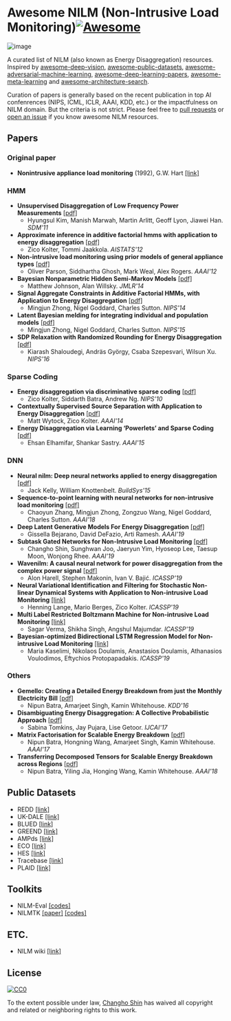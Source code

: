 # Awesome NILM (Non-Intrusive Load Monitoring)[![Awesome](https://awesome.re/badge.svg)](https://awesome.re)

![image](https://user-images.githubusercontent.com/28736511/51742581-80aa0c80-20dd-11e9-8ed9-b591a79442a3.png)

A curated list of NILM (also known as Energy Disaggregation) resources. Inspired by [awesome-deep-vision](https://github.com/kjw0612/awesome-deep-vision), [awesome-public-datasets](https://github.com/awesomedata/awesome-public-datasets), [awesome-adversarial-machine-learning](https://github.com/yenchenlin/awesome-adversarial-machine-learning), [awesome-deep-learning-papers](https://github.com/terryum/awesome-deep-learning-papers), [awesome-meta-learning](https://github.com/dragen1860/awesome-meta-learning/) and [awesome-architecture-search](https://github.com/markdtw/awesome-architecture-search).

Curation of papers is generally based on the recent publication in top AI confenrences (NIPS, ICML, ICLR, AAAI, KDD, etc.) or the impactfulness on NILM domain. But the criteria is not strict. Please feel free to [pull requests](https://github.com/ch-shin/awesome-nilm/pulls) or [open an issue](https://github.com/ch-shin/awesome-nilm/issues) if you know awesome NILM resources.


## Papers
### Original paper
- **Nonintrusive appliance load monitoring** (1992), G.W. Hart [[link]](https://ieeexplore.ieee.org/document/192069)

### HMM
- **Unsupervised Disaggregation of Low Frequency Power Measurements** [[pdf]](http://hanj.cs.illinois.edu/pdf/sdm11_hkim.pdf)
  - Hyungsul Kim, Manish Marwah, Martin Arlitt, Geoff Lyon, Jiawei Han. *SDM'11*
- **Approximate inference in additive factorial hmms with application to energy disaggregation** [[pdf]](http://proceedings.mlr.press/v22/zico12/zico12.pdf)
  - Zico Kolter, Tommi Jaakkola. *AISTATS'12*
- **Non-intrusive load monitoring using prior models of general appliance types** [[pdf]](https://www.aaai.org/ocs/index.php/AAAI/AAAI12/paper/view/4809/5163)
  - Oliver Parson, Siddhartha Ghosh, Mark Weal, Alex Rogers. *AAAI'12*
- **Bayesian Nonparametric Hidden Semi-Markov Models** [[pdf]](http://www.jmlr.org/papers/volume14/johnson13a/johnson13a.pdf)
  - Matthew Johnson, Alan Willsky. *JMLR'14*
- **Signal Aggregate Constraints in Additive Factorial HMMs, with Application to Energy Disaggregation** [[pdf]](http://papers.nips.cc/paper/5526-signal-aggregate-constraints-in-additive-factorial-hmms-with-application-to-energy-disaggregation.pdf)
  - Mingjun Zhong, Nigel Goddard, Charles Sutton. *NIPS'14*
- **Latent Bayesian melding for integrating individual and population models** [[pdf]](http://papers.nips.cc/paper/5756-latent-bayesian-melding-for-integrating-individual-and-population-models.pdf)
  - Mingjun Zhong, Nigel Goddard, Charles Sutton. *NIPS'15*
- **SDP Relaxation with Randomized Rounding for Energy Disaggregation** [[pdf]](https://papers.nips.cc/paper/6555-sdp-relaxation-with-randomized-rounding-for-energy-disaggregation.pdf)
  - Kiarash Shaloudegi, Andräs György, Csaba Szepesvari, Wilsun Xu. *NIPS'16*


### Sparse Coding
- **Energy disaggregation via discriminative sparse coding** [[pdf]](http://papers.nips.cc/paper/4054-energy-disaggregation-via-discriminative-sparse-coding.pdf)
  - Zico Kolter, Siddarth Batra, Andrew Ng. *NIPS'10*
- **Contextually Supervised Source Separation with Application to Energy Disaggregation** [[pdf]](http://www.aaai.org/ocs/index.php/AAAI/AAAI14/paper/download/8629/8460)
  - Matt Wytock, Zico Kolter. *AAAI'14*
- **Energy Disaggregation via Learning ‘Powerlets’ and Sparse Coding** [[pdf]](http://www.aaai.org/ocs/index.php/AAAI/AAAI15/paper/download/9791/9306)
  - Ehsan Elhamifar, Shankar Sastry. *AAAI'15*

### DNN
- **Neural nilm: Deep neural networks applied to energy disaggregation** [[pdf]](http://jack-kelly.com/files/writing/neural_nilm.pdf)
  - Jack Kelly, William Knottenbelt. *BuildSys'15* 
- **Sequence-to-point learning with neural networks for non-intrusive load monitoring** [[pdf]](https://www.aaai.org/ocs/index.php/AAAI/AAAI18/paper/view/16623/15980)
  - Chaoyun Zhang, Mingjun Zhong, Zongzuo Wang, Nigel Goddard, Charles Sutton. *AAAI'18*
- **Deep Latent Generative Models For Energy Disaggregation** [[pdf]](https://www.aaai.org/Papers/AAAI/2019/AAAI-BejaranoG.1181.pdf)
  - Gissella Bejarano, David DeFazio, Arti Ramesh. *AAAI'19*
- **Subtask Gated Networks for Non-Intrusive Load Monitoring** [[pdf]](https://arxiv.org/pdf/1811.06692.pdf)
  - Changho Shin, Sunghwan Joo, Jaeryun Yim, Hyoseop Lee, Taesup Moon, Wonjong Rhee. *AAAI'19*
- **Wavenilm: A causal neural network for power disaggregation from the complex power signal** [[pdf]](https://arxiv.org/pdf/1902.08736.pdf)
  - Alon Harell, Stephen Makonin, Ivan V. Bajić. *ICASSP'19*
- **Neural Variational Identification and Filtering for Stochastic Non-linear Dynamical Systems with Application to Non-intrusive Load Monitoring** [[link]](https://ieeexplore.ieee.org/document/8683552)
  - Henning Lange, Mario Berges, Zico Kolter. *ICASSP'19*
- **Multi Label Restricted Boltzmann Machine for Non-intrusive Load Monitoring** [[link]](https://ieeexplore.ieee.org/document/8682860)
  - Sagar Verma, Shikha Singh, Angshul Majumdar. *ICASSP'19*
- **Bayesian-optimized Bidirectional LSTM Regression Model for Non-intrusive Load Monitoring** [[link]](https://ieeexplore.ieee.org/document/8683110)
  - Maria Kaselimi, Nikolaos Doulamis, Anastasios Doulamis, Athanasios Voulodimos, Eftychios Protopapadakis. *ICASSP'19*

### Others
- **Gemello: Creating a Detailed Energy Breakdown from just the Monthly Electricity Bill** [[pdf]](https://www.kdd.org/kdd2016/papers/files/adp1036-batraA.pdf)
  - Nipun Batra, Amarjeet Singh, Kamin Whitehouse. *KDD'16*
- **Disambiguating Energy Disaggregation: A Collective Probabilistic Approach** [[pdf]](https://www.ijcai.org/proceedings/2017/0398.pdf)
  - Sabina Tomkins, Jay Pujara, Lise Getoor. *IJCAI'17*
- **Matrix Factorisation for Scalable Energy Breakdown** [[pdf]](http://www.aaai.org/ocs/index.php/AAAI/AAAI17/paper/download/14885/14054)
  - Nipun Batra, Hongning Wang, Amarjeet Singh, Kamin Whitehouse. *AAAI'17*
- **Transferring Decomposed Tensors for Scalable Energy Breakdown across Regions** [[pdf]](https://aaai.org/ocs/index.php/AAAI/AAAI18/paper/view/16858/15754)
  - Nipun Batra, Yiling Jia, Honging Wang, Kamin Whitehouse. *AAAI'18*

## Public Datasets
- REDD [[link]](http://redd.csail.mit.edu/)
- UK-DALE [[link]](https://www.nature.com/articles/sdata20157)
- BLUED [[link]](http://portoalegre.andrew.cmu.edu:88/BLUED/)
- GREEND [[link]](https://sourceforge.net/projects/greend/)
- AMPds [[link]](http://ampds.org/)
- ECO [[link]](http://www.vs.inf.ethz.ch/res/show.html?what=eco-data)
- HES [[link]](http://randd.defra.gov.uk/Default.aspx?Menu=Menu&Module=More&Location=None&ProjectID=17359&FromSearch=Y&Publisher=1&SearchText=EV0702&SortString=ProjectCode&SortOrder=Asc&Paging=10#Description)
- Tracebase [[link]](https://github.com/areinhardt/tracebase)
- PLAID [[link]](http://www.plaidplug.com/)

## Toolkits
- NILM-Eval [[codes]](https://github.com/beckel/nilm-eval)
- NILMTK [[paper]](https://arxiv.org/pdf/1404.3878v1.pdf) [[codes]](https://github.com/nilmtk/nilmtk)

## ETC.
- NILM wiki [[link]](http://wiki.nilm.eu/)

## License
[![CC0](http://mirrors.creativecommons.org/presskit/buttons/88x31/svg/cc-zero.svg)](https://creativecommons.org/publicdomain/zero/1.0/)

To the extent possible under law, [Changho Shin](https://github.com/ch-shin) has waived all copyright and related or neighboring rights to this work.
